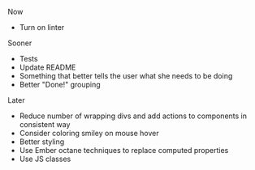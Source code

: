 Now

* Turn on linter


Sooner

* Tests
* Update README
* Something that better tells the user what she needs to be doing
* Better "Done!" grouping


Later

* Reduce number of wrapping divs and add actions to components in consistent way
* Consider coloring smiley on mouse hover
* Better styling
* Use Ember octane techniques to replace computed properties
* Use JS classes
